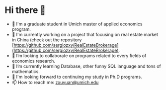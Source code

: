 # Hi there 👋

- 🔭 I'm a graduate student in Umich master of applied economics program.
- 🌱 I'm currently working on a project that focusing on real estate market in China (check out the repository [https://github.com/sergiozxy/RealEstateBrokerage](https://github.com/sergiozxy/RealEstateBrokerage).
- 👯 I’m looking to collaborate on programs related to every fields of economics research.
- 🤔 I’m currently learning Database, other funny SQL language and tons of mathematics.
- 🥇 I'm looking forward to continuing my study in Ph.D programs.
- 📫 How to reach me: [zxuyuan@umich.edu](mailto:zxuyuan@umich.edu)
